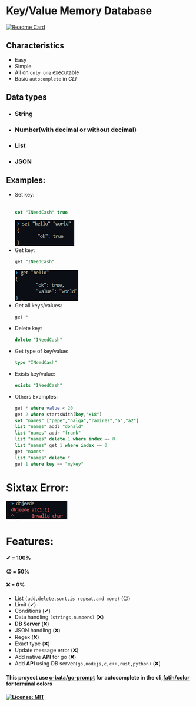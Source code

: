 # Key/Value Memory Database 
[![Readme Card](https://github-readme-stats.vercel.app/api/pin/?username=Troxsoft&repo=SkikDB)](https://github.com/Troxsoft/SkikDBs)

## Characteristics
- Easy 
- Simple
- All on `only one` executable
- Basic `autocomplete` in *CLI*

## Data types
- ### String
- ### Number(with decimal or without decimal)
- ### List
- ### JSON
## Examples:
- Set key:
    ```sql

    set "INeedCash" true
    ```
    ![set example](things/set.png)
- Get key:
    ```sql
    get "INeedCash"
    ```
    ![get example](things/get.png)
- Get all keys/values:
    ```sql
    get *
    ```
- Delete key:
    ```sql
    delete "INeedCash"
    ```
- Get type of key/value:
    ```sql
    type "INeedCash"
    ```
- Exists key/value:
    ```sql
    exists "INeedCash"
    ```
- Others Examples:
    ```sql
    get * where value < 20
    get 2 where startsWith(key,"+18")
    set "names" ["pepe","nalga","ramirez","a","a2"]
    list "names" addl "donald"
    list "names" addr "frank"
    list "names" delete 1 where index == 0
    list "names" get 1 where index == 0
    get "names"
    list "names" delete *
    get 1 where key == "mykey"
    ```
# Sixtax Error:
![sintax error](things/sintaxError.png)
# Features:
#### ✔ = 100%
#### 😉 = 50%
#### ❌ = 0%
- List `(add,delete,sort,is repeat,and more)` (😉)
- Limit (✔) 
- Conditions (✔) 
- Data handling `(strings,numbers)` (❌)
- **DB Server** (❌)
- JSON handling (❌)
- Regex (❌)
- Exact type (❌)
- Update message error (❌)
- Add native **API** for go (❌)
- Add **API** using DB server`(go,nodejs,c,c++,rust,python)` (❌)
#### This proyect use [c-bata/go-prompt](!https://github.com/c-bata/go-prompt) for autocomplete in the cli,[fatih/color](https://github.com/fatih/color) for terminal colors
#### [![License: MIT](https://img.shields.io/badge/License-MIT-yellow.svg)](https://opensource.org/licenses/MIT)
